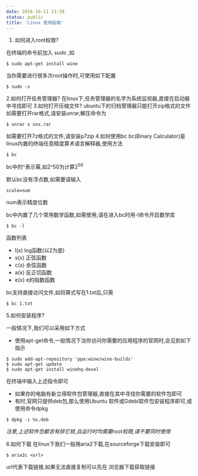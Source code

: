 ```yaml
---
date: 2016-10-11 13:39
status: public
title: 'Linux 使用指南'
---
```


1. 如何进入root权限?

在终端的命令前加入 $sudo$ ,如
```shell
$ sudo apt-get install wine
```
当你需要进行很多次root操作时,可使用如下配置
```shell
$ sudo -s
```
2.如何打开任务管理器?
在linux下,任务管理器的名字为系统监视器,直接在启动器中寻找即可
3.如何打开压缩文件?
ubuntu下的归档管理器只能打开zip格式的文件
如需要打开rar格式,请安装unrar,解压命令为
```shell
$ unrar x xxx.rar
```
如需要打开7z格式的文件,请安装p7zip
4.如何使用bc
bc(Binary Calculator)是linux内置的终端任意精度算术语言解释器,使用方法
```shell
$ bc
```

bc中的^表示幂,如2^50为计算$2^{50}$

默认bc没有浮点数,如需要请输入
```bc
scale=num
```
num表示精度位数

bc中内置了几个常用数学函数,如需使用,请在进入bc时用-l命令开启数学库
```shell
$ bc -l
```
函数列表
* l(x) log函数(以2为底)
* s(x) 正弦函数
* c(x) 余弦函数
* a(x) 反正切函数
* e(x) e的指数函数

bc支持直接访问文件,如将算式写在1.txt后,只需
``` shell
$ bc 1.txt
```
5.如何安装程序?

一般情况下,我们可以采用如下方式

* 使用apt-get命令,一般情况下当你访问你需要的应用程序的官网时,会见到如下指示
```shell
$ sudo add-apt-repository 'ppa:wine/wine-builds'
$ sudo apt-get update
$ sudo apt-get install winehq-devel
```
在终端中输入上述指令即可

* 如果你的电脑有新立得软件包管理器,直接在其中寻找你需要的软件包即可
* 有时,官网只提供deb包,那么使用Ubuntu 软件或Gdebi软件包安装程序即可,或使用命令dpkg
``` shell
$ dpkg -i %s.deb
```

 _注意,上述软件包都含有排它锁,且运行时均需要root权限,请不要同时使用_


6.如何下载
在linux下我们一般用aria2下载,在sourceforge下载安装即可
``` shell
$ aria2c <url>
```
url代表下载链接,如果无法直接复制可以先在
浏览器下载获取链接